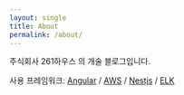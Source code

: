 ```yaml
---
layout: single
title: About
permalink: /about/
---
```


주식회사 261하우스 의 개술 블로그입니다.

사용 프레임워크:
[Angular](https://angular.io) /
[AWS](https://aws.amazon.com/ko/) /
[Nestjs](https://docs.nestjs.com) /
[ELK](https://www.elastic.co/kr/what-is/elk-stack)
